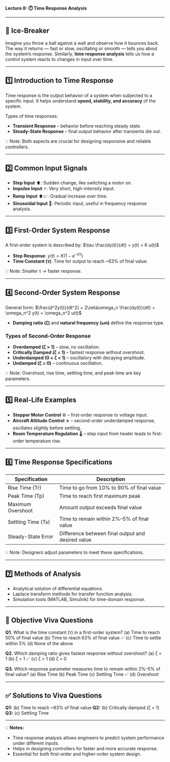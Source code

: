 **Lecture 8: ⏱️ Time Response Analysis**

---

## **🚦 Ice-Breaker**

Imagine you throw a ball against a wall and observe how it bounces back. The way it returns — fast or slow, oscillating or smooth — tells you about the system’s response. Similarly, **time response analysis** tells us how a control system reacts to changes in input over time.

---

## **1️⃣ Introduction to Time Response**

Time response is the output behavior of a system when subjected to a specific input. It helps understand **speed, stability, and accuracy** of the system.

Types of time responses:

* **Transient Response** – behavior before reaching steady state.
* **Steady-State Response** – final output behavior after transients die out.

💡 Note: Both aspects are crucial for designing responsive and reliable controllers.

---

## **2️⃣ Common Input Signals**

* **Step Input** ⬆️: Sudden change, like switching a motor on.
* **Impulse Input** ⚡: Very short, high-intensity input.
* **Ramp Input** ⬆️📈: Gradual increase over time.
* **Sinusoidal Input** 🌊: Periodic input, useful in frequency response analysis.

---

## **3️⃣ First-Order System Response**

A first-order system is described by:
$\tau \frac{dy(t)}{dt} + y(t) = K u(t)$

* **Step Response**: $y(t) = K(1 - e^{-t/\tau})$
* **Time Constant (τ)**: Time for output to reach \~63% of final value.

💡 Note: Smaller τ → faster response.

---

## **4️⃣ Second-Order System Response**

General form:
$\frac{d^2y(t)}{dt^2} + 2\zeta\omega_n \frac{dy(t)}{dt} + \omega_n^2 y(t) = \omega_n^2 u(t)$

* **Damping ratio (ζ)** and **natural frequency (ωn)** define the response type.

### **Types of Second-Order Response**

* **Overdamped (ζ > 1)** – slow, no oscillation.
* **Critically Damped (ζ = 1)** – fastest response without overshoot.
* **Underdamped (0 < ζ < 1)** – oscillatory with decaying amplitude.
* **Undamped (ζ = 0)** – continuous oscillation.

💡 Note: Overshoot, rise time, settling time, and peak time are key parameters.

---

## **5️⃣ Real-Life Examples**

* **Stepper Motor Control** ⚙️ – first-order response to voltage input.
* **Aircraft Altitude Control** ✈️ – second-order underdamped response, oscillates slightly before settling.
* **Room Temperature Regulation** 🌡️ – step input from heater leads to first-order temperature rise.

---

## **6️⃣ Time Response Specifications**

| Specification      | Description                                       |
| ------------------ | ------------------------------------------------- |
| Rise Time (Tr)     | Time to go from 10% to 90% of final value         |
| Peak Time (Tp)     | Time to reach first maximum peak                  |
| Maximum Overshoot  | Amount output exceeds final value                 |
| Settling Time (Ts) | Time to remain within 2%–5% of final value        |
| Steady-State Error | Difference between final output and desired value |

💡 Note: Designers adjust parameters to meet these specifications.

---

## **7️⃣ Methods of Analysis**

* Analytical solution of differential equations.
* Laplace transform methods for transfer function analysis.
* Simulation tools (MATLAB, Simulink) for time-domain response.

---

## **🎯 Objective Viva Questions**

**Q1.** What is the time constant (τ) in a first-order system?
(a) Time to reach 50% of final value
(b) Time to reach 63% of final value ✅
(c) Time to settle within 5%
(d) None of the above

**Q2.** Which damping ratio gives fastest response without overshoot?
(a) ζ < 1
(b) ζ = 1 ✅
(c) ζ > 1
(d) ζ = 0

**Q3.** Which response parameter measures time to remain within 2%–5% of final value?
(a) Rise Time
(b) Peak Time
(c) Settling Time ✅
(d) Overshoot

---

## **✅ Solutions to Viva Questions**

**Q1:** (b) Time to reach \~63% of final value
**Q2:** (b) Critically damped (ζ = 1)
**Q3:** (c) Settling Time

---

💡 **Notes:**

* Time response analysis allows engineers to predict system performance under different inputs.
* Helps in designing controllers for faster and more accurate response.
* Essential for both first-order and higher-order system design.

